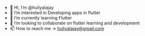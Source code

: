 - 👋 Hi, I’m @huliyalajay
- 👀 I’m interested in Developing apps in flutter
- 🌱 I’m currently learning Flutter
- 💞️ I’m looking to collaborate on flutter learning and development
- 📫 How to reach me -> huliyalajay@gmail.com

<!---
huliyalajay/huliyalajay is a ✨ special ✨ repository because its `README.md` (this file) appears on your GitHub profile.
You can click the Preview link to take a look at your changes.
--->

